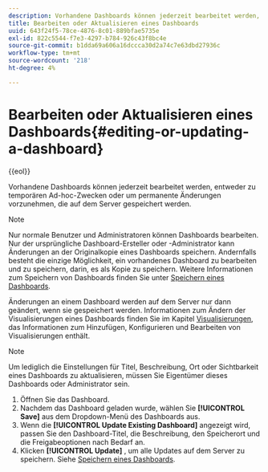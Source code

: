 ```yaml
---
description: Vorhandene Dashboards können jederzeit bearbeitet werden, entweder zu temporären Ad-hoc-Zwecken oder um permanente Änderungen vorzunehmen, die auf dem Server gespeichert werden.
title: Bearbeiten oder Aktualisieren eines Dashboards
uuid: 643f24f5-78ce-4876-8c01-889bfae5735e
exl-id: 822c5544-f7e3-4297-b784-926c43f8bc4e
source-git-commit: b1dda69a606a16dccca30d2a74c7e63dbd27936c
workflow-type: tm+mt
source-wordcount: '218'
ht-degree: 4%

---
```


# Bearbeiten oder Aktualisieren eines Dashboards{#editing-or-updating-a-dashboard}

{{eol}}

Vorhandene Dashboards können jederzeit bearbeitet werden, entweder zu temporären Ad-hoc-Zwecken oder um permanente Änderungen vorzunehmen, die auf dem Server gespeichert werden.

>[!NOTE]
>
>Nur normale Benutzer und Administratoren können Dashboards bearbeiten. Nur der ursprüngliche Dashboard-Ersteller oder -Administrator kann Änderungen an der Originalkopie eines Dashboards speichern. Andernfalls besteht die einzige Möglichkeit, ein vorhandenes Dashboard zu bearbeiten und zu speichern, darin, es als Kopie zu speichern. Weitere Informationen zum Speichern von Dashboards finden Sie unter [Speichern eines Dashboards](../../../home/c-adobe-data-workbench-dashboard/c-dashboards/t-saving-a-dashboard.md#task-4132cf487bc640149c91afd0b7b0701e).

Änderungen an einem Dashboard werden auf dem Server nur dann geändert, wenn sie gespeichert werden. Informationen zum Ändern der Visualisierungen eines Dashboards finden Sie im Kapitel [Visualisierungen](../../../home/c-adobe-data-workbench-dashboard/c-visualizations/c-visualizations.md#concept-426ed20f270f4be48ecc3574f3078d8e), das Informationen zum Hinzufügen, Konfigurieren und Bearbeiten von Visualisierungen enthält.

>[!NOTE]
>
>Um lediglich die Einstellungen für Titel, Beschreibung, Ort oder Sichtbarkeit eines Dashboards zu aktualisieren, müssen Sie Eigentümer dieses Dashboards oder Administrator sein.

1. Öffnen Sie das Dashboard.
1. Nachdem das Dashboard geladen wurde, wählen Sie **[!UICONTROL Save]** aus dem Dropdown-Menü des Dashboards aus.
1. Wenn die **[!UICONTROL Update Existing Dashboard]** angezeigt wird, passen Sie den Dashboard-Titel, die Beschreibung, den Speicherort und die Freigabeoptionen nach Bedarf an.
1. Klicken **[!UICONTROL Update]** , um alle Updates auf dem Server zu speichern. Siehe [Speichern eines Dashboards](../../../home/c-adobe-data-workbench-dashboard/c-dashboards/t-saving-a-dashboard.md#task-4132cf487bc640149c91afd0b7b0701e).
